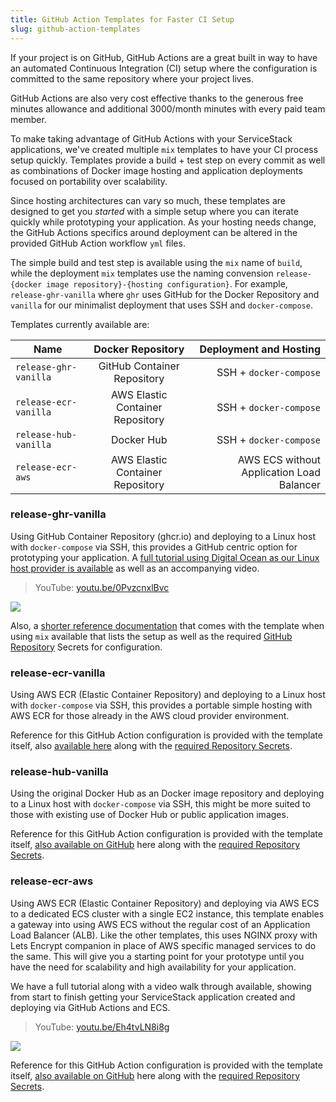 ```yaml
---
title: GitHub Action Templates for Faster CI Setup
slug: github-action-templates
---
```


If your project is on GitHub, GitHub Actions are a great built in way to have an automated Continuous Integration (CI) setup where the configuration is committed to the same repository where your project lives.

GitHub Actions are also very cost effective thanks to the generous free minutes allowance and additional 3000/month minutes with every paid team member. 

To make taking advantage of GitHub Actions with your ServiceStack applications, we've created multiple `mix` templates to have your CI process setup quickly. Templates provide a build + test step on every commit as well as combinations of Docker image hosting and application deployments focused on portability over scalability. 

Since hosting architectures can vary so much, these templates are designed to get you *started* with a simple setup where you can iterate quickly while prototyping your application. As your hosting needs change, the GitHub Actions specifics around deployment can be altered in the provided GitHub Action workflow `yml` files.

The simple build and test step is available using the `mix` name of `build`, while the deployment `mix` templates use the naming convension `release-{docker image repository}-{hosting configuration}`. For example, `release-ghr-vanilla` where `ghr` uses GitHub for the Docker Repository and `vanilla` for our minimalist deployment that uses SSH and `docker-compose`.

Templates currently available are:

<table style="width:100%">
  <thead>
    <tr>
      <th>Name</th>
      <th style="text-align: center">Docker Repository</th>
      <th style="text-align: right">Deployment and Hosting</th>
    </tr>
  </thead>
  <tbody>
    <tr>
      <td><code class="language-plaintext highlighter-rouge">release-ghr-vanilla</code></td>
      <td style="text-align: center">GitHub Container Repository</td>
      <td style="text-align: right">SSH + <code class="language-plaintext highlighter-rouge">docker-compose</code></td>
    </tr>
    <tr>
      <td><code class="language-plaintext highlighter-rouge">release-ecr-vanilla</code></td>
      <td style="text-align: center">AWS Elastic Container Repository</td>
      <td style="text-align: right">SSH + <code class="language-plaintext highlighter-rouge">docker-compose</code></td>
    </tr>
    <tr>
      <td><code class="language-plaintext highlighter-rouge">release-hub-vanilla</code></td>
      <td style="text-align: center">Docker Hub</td>
      <td style="text-align: right">SSH + <code class="language-plaintext highlighter-rouge">docker-compose</code></td>
    </tr>
    <tr>
      <td><code class="language-plaintext highlighter-rouge">release-ecr-aws</code></td>
      <td style="text-align: center">AWS Elastic Container Repository</td>
      <td style="text-align: right">AWS ECS without Application Load Balancer</td>
    </tr>
  </tbody>
</table>


### release-ghr-vanilla
Using GitHub Container Repository (ghcr.io) and deploying to a Linux host with `docker-compose` via SSH, this provides a GitHub centric option for prototyping your application. A [full tutorial using Digital Ocean as our Linux host provider is available](https://docs.servicestack.net/do-github-action-mix-deployment) as well as an accompanying video.

> YouTube: [youtu.be/0PvzcnxlBvc](https://youtu.be/0PvzcnxlBvc)

[![](https://i.ytimg.com/vi/0PvzcnxlBvc/maxresdefault.jpg)](https://youtu.be/0PvzcnxlBvc)

Also, a [shorter reference documentation](https://github.com/ServiceStack/mix/blob/master/actions/release-ghr-vanilla/.github/workflows/README.md) that comes with the template when using `mix` available that lists the setup as well as the required [GitHub Repository](https://github.com/ServiceStack/mix/blob/master/actions/release-ghr-vanilla/.github/workflows/README.md#github-repository-setup) Secrets for configuration.

### release-ecr-vanilla
Using AWS ECR (Elastic Container Repository) and deploying to a Linux host with `docker-compose` via SSH, this provides a portable simple hosting with AWS ECR for those already in the AWS cloud provider environment.

Reference for this GitHub Action configuration is provided with the template itself, also [available here](https://github.com/ServiceStack/mix/blob/master/actions/release-ecr-vanilla/.github/workflows/README.md) along with the [required Repository Secrets](https://github.com/ServiceStack/mix/blob/master/actions/release-ecr-vanilla/.github/workflows/README.md#github-repository-setup).

### release-hub-vanilla
Using the original Docker Hub as an Docker image repository and deploying to a Linux host with `docker-compose` via SSH, this might be more suited to those with existing use of Docker Hub or public application images.

Reference for this GitHub Action configuration is provided with the template itself, [also available on GitHub](https://github.com/ServiceStack/mix/blob/master/actions/release-hub-vanilla/.github/workflows/README.md) here along with the [required Repository Secrets](https://github.com/ServiceStack/mix/blob/master/actions/release-hub-vanilla/.github/workflows/README.md#github-repository-setup).

### release-ecr-aws
Using AWS ECR (Elastic Container Repository) and deploying via AWS ECS to a dedicated ECS cluster with a single EC2 instance, this template enables a gateway into using AWS ECS without the regular cost of an Application Load Balancer (ALB). Like the other templates, this uses NGINX proxy with Lets Encrypt companion in place of AWS specific managed services to do the same. This will give you a starting point for your prototype until you have the need for scalability and high availability for your application.

We have a full tutorial along with a video walk through available, showing from start to finish getting your ServiceStack application created and deploying via GitHub Actions and ECS. 

> YouTube: [youtu.be/Eh4tvLN8i8g](https://youtu.be/Eh4tvLN8i8g)

[![](https://i.ytimg.com/vi/Eh4tvLN8i8g/maxresdefault.jpg)](https://youtu.be/Eh4tvLN8i8g)

Reference for this GitHub Action configuration is provided with the template itself, [also available on GitHub](https://github.com/ServiceStack/mix/blob/master/actions/release-ecr-aws/.github/workflows/README.md) here along with the [required Repository Secrets](https://github.com/ServiceStack/mix/blob/master/actions/release-ecr-aws/.github/workflows/README.md#github-repository-setup).

